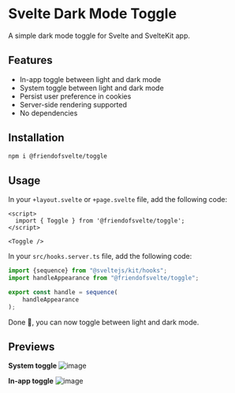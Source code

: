 # Svelte Dark Mode Toggle

A simple dark mode toggle for Svelte and SvelteKit app.

## Features

- In-app toggle between light and dark mode
- System toggle between light and dark mode
- Persist user preference in cookies
- Server-side rendering supported
- No dependencies

## Installation

```bash
npm i @friendofsvelte/toggle
```

## Usage

In your `+layout.svelte` or `+page.svelte` file, add the following code:

```svelte
<script>
  import { Toggle } from '@friendofsvelte/toggle';
</script>

<Toggle />
```

In your `src/hooks.server.ts` file, add the following code:

```ts
import {sequence} from "@sveltejs/kit/hooks";
import handleAppearance from "@friendofsvelte/toggle";

export const handle = sequence(
    handleAppearance
);
```

Done 🎉, you can now toggle between light and dark mode.

## Previews

**System toggle**
![image](https://github.com/friendofsvelte/toggle/assets/42182303/6b23bd1b-710e-4d86-ab38-cb827cb2505f)

**In-app toggle**
![image](https://github.com/friendofsvelte/toggle/assets/42182303/049d546e-b139-402d-bf0a-78d10d33d339)
